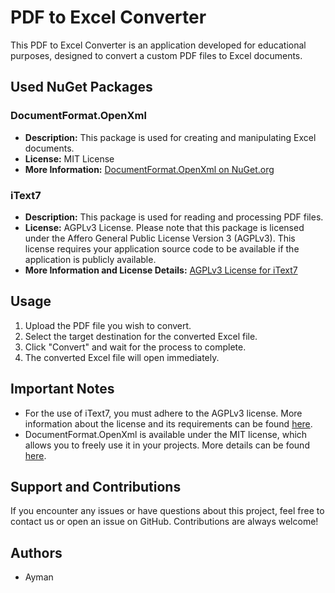 # PDF to Excel Converter

This PDF to Excel Converter is an application developed for educational purposes, designed to convert a custom PDF files to Excel documents.

## Used NuGet Packages

### DocumentFormat.OpenXml
- **Description:** This package is used for creating and manipulating Excel documents.
- **License:** MIT License
- **More Information:** [DocumentFormat.OpenXml on NuGet.org](https://www.nuget.org/packages/documentformat.openxml)

### iText7
- **Description:** This package is used for reading and processing PDF files.
- **License:** AGPLv3 License. Please note that this package is licensed under the Affero General Public License Version 3 (AGPLv3). This license requires your application source code to be available if the application is publicly available.
- **More Information and License Details:** [AGPLv3 License for iText7](https://itextpdf.com/how-buy/AGPLv3-license)

## Usage

1. Upload the PDF file you wish to convert.
2. Select the target destination for the converted Excel file.
3. Click "Convert" and wait for the process to complete.
4. The converted Excel file will open immediately.

## Important Notes
- For the use of iText7, you must adhere to the AGPLv3 license. More information about the license and its requirements can be found [here](https://itextpdf.com/how-buy/AGPLv3-license).
- DocumentFormat.OpenXml is available under the MIT license, which allows you to freely use it in your projects. More details can be found [here](https://www.nuget.org/packages/documentformat.openxml).

## Support and Contributions

If you encounter any issues or have questions about this project, feel free to contact us or open an issue on GitHub. Contributions are always welcome!

## Authors
- Ayman
